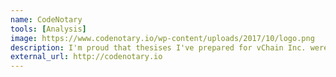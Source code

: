 ```yaml
---
name: CodeNotary
tools: [Analysis]
image: https://www.codenotary.io/wp-content/uploads/2017/10/logo.png
description: I'm proud that thesises I've prepared for vChain Inc. were used in creation of such great service.
external_url: http://codenotary.io
---
```

